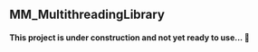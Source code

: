 ## MM_MultithreadingLibrary

#### This project is under construction and not yet ready to use... :construction:
